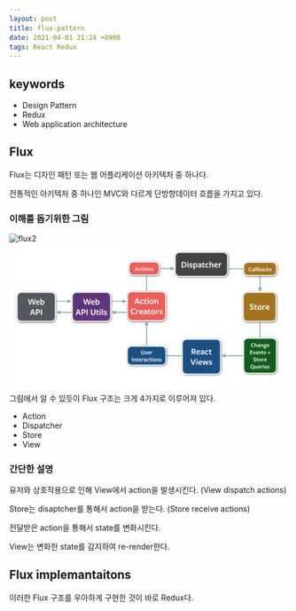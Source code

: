 ```yaml
---
layout: post
title: flux-pattern
date: 2021-04-01 21:24 +0900
tags: React Redux
---
```


## keywords

- Design Pattern
- Redux
- Web application architecture

## Flux

Flux는 디자인 패턴 또는 웹 어플리케이션 아키텍처 중 하나다.

전통적인 아키텍처 중 하나인 MVC와 다르게 단방향데이터 흐름을 가지고 있다.

### 이해를 돕기위한 그림

![flux2](https://haruair.github.io/flux/img/flux-simple-f8-diagram-explained-1300w.png)
![flux1](https://github.com/facebook/flux/raw/master/img/flux-diagram-white-background.png)

그림에서 알 수 있듯이 Flux 구조는 크게 4가지로 이루어져 있다.

- Action
- Dispatcher
- Store
- View

### 간단한 설명

유저와 상호작용으로 인해 View에서 action을 발생시킨다. (View dispatch actions)

Store는 disaptcher를 통해서 action을 받는다. (Store receive actions)

전달받은 action을 통해서 state를 변화시킨다.

View는 변화한 state를 감지하여 re-render한다.

## Flux implemantaitons

이러한 Flux 구조를 우아하게 구현한 것이 바로 Redux다.
